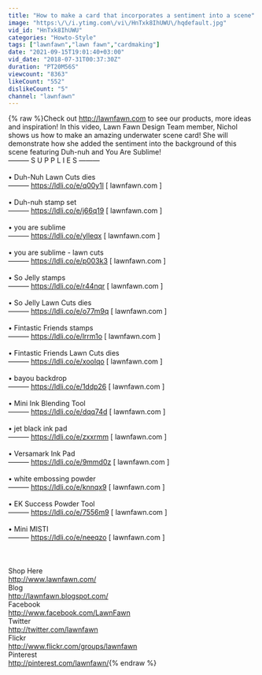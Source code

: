 ```yaml
---
title: "How to make a card that incorporates a sentiment into a scene"
image: "https:\/\/i.ytimg.com\/vi\/HnTxk8IhUWU\/hqdefault.jpg"
vid_id: "HnTxk8IhUWU"
categories: "Howto-Style"
tags: ["lawnfawn","lawn fawn","cardmaking"]
date: "2021-09-15T19:01:40+03:00"
vid_date: "2018-07-31T00:37:30Z"
duration: "PT20M56S"
viewcount: "8363"
likeCount: "552"
dislikeCount: "5"
channel: "lawnfawn"
---
```

{% raw %}Check out <a rel="nofollow" target="blank" href="http://lawnfawn.com">http://lawnfawn.com</a> to see our products, more ideas and inspiration! In this video, Lawn Fawn Design Team member, Nichol shows us how to make an amazing underwater scene card! She will demonstrate how she added the sentiment into the background of this scene featuring Duh-nuh and You Are Sublime!<br />——— S U P P L I E S ———<br /><br />• Duh-Nuh Lawn Cuts dies<br /> ——— <a rel="nofollow" target="blank" href="https://ldli.co/e/q00y1l">https://ldli.co/e/q00y1l</a> [ lawnfawn.com ] <br /><br />• Duh-nuh stamp set<br /> ——— <a rel="nofollow" target="blank" href="https://ldli.co/e/j66q19">https://ldli.co/e/j66q19</a> [ lawnfawn.com ] <br /><br />• you are sublime<br /> ——— <a rel="nofollow" target="blank" href="https://ldli.co/e/ylleqx">https://ldli.co/e/ylleqx</a> [ lawnfawn.com ] <br /><br />• you are sublime - lawn cuts<br /> ——— <a rel="nofollow" target="blank" href="https://ldli.co/e/p003k3">https://ldli.co/e/p003k3</a> [ lawnfawn.com ] <br /><br />• So Jelly stamps<br /> ——— <a rel="nofollow" target="blank" href="https://ldli.co/e/r44nqr">https://ldli.co/e/r44nqr</a> [ lawnfawn.com ] <br /><br />• So Jelly Lawn Cuts dies<br /> ——— <a rel="nofollow" target="blank" href="https://ldli.co/e/o77m9q">https://ldli.co/e/o77m9q</a> [ lawnfawn.com ] <br /><br />• Fintastic Friends stamps<br /> ——— <a rel="nofollow" target="blank" href="https://ldli.co/e/lrrm1o">https://ldli.co/e/lrrm1o</a> [ lawnfawn.com ] <br /><br />• Fintastic Friends Lawn Cuts dies<br /> ——— <a rel="nofollow" target="blank" href="https://ldli.co/e/xoolqo">https://ldli.co/e/xoolqo</a> [ lawnfawn.com ] <br /><br />• bayou backdrop<br /> ——— <a rel="nofollow" target="blank" href="https://ldli.co/e/1ddp26">https://ldli.co/e/1ddp26</a> [ lawnfawn.com ] <br /><br />• Mini Ink Blending Tool<br /> ——— <a rel="nofollow" target="blank" href="https://ldli.co/e/dqq74d">https://ldli.co/e/dqq74d</a> [ lawnfawn.com ] <br /><br />• jet black ink pad<br /> ——— <a rel="nofollow" target="blank" href="https://ldli.co/e/zxxrmm">https://ldli.co/e/zxxrmm</a> [ lawnfawn.com ] <br /><br />• Versamark Ink Pad<br /> ——— <a rel="nofollow" target="blank" href="https://ldli.co/e/9mmd0z">https://ldli.co/e/9mmd0z</a> [ lawnfawn.com ] <br /><br />• white embossing powder<br /> ——— <a rel="nofollow" target="blank" href="https://ldli.co/e/knnqx9">https://ldli.co/e/knnqx9</a> [ lawnfawn.com ] <br /><br />• EK Success Powder Tool<br /> ——— <a rel="nofollow" target="blank" href="https://ldli.co/e/7556m9">https://ldli.co/e/7556m9</a> [ lawnfawn.com ] <br /><br />• Mini MISTI<br /> ——— <a rel="nofollow" target="blank" href="https://ldli.co/e/neeqzo">https://ldli.co/e/neeqzo</a> [ lawnfawn.com ] <br /><br /><br /><br />Shop Here<br />     <a rel="nofollow" target="blank" href="http://www.lawnfawn.com/">http://www.lawnfawn.com/</a><br />Blog<br />     <a rel="nofollow" target="blank" href="http://lawnfawn.blogspot.com/">http://lawnfawn.blogspot.com/</a><br />Facebook<br />     <a rel="nofollow" target="blank" href="http://www.facebook.com/LawnFawn">http://www.facebook.com/LawnFawn</a><br />Twitter<br />     <a rel="nofollow" target="blank" href="http://twitter.com/lawnfawn">http://twitter.com/lawnfawn</a><br />Flickr<br />     <a rel="nofollow" target="blank" href="http://www.flickr.com/groups/lawnfawn">http://www.flickr.com/groups/lawnfawn</a><br />Pinterest<br />     <a rel="nofollow" target="blank" href="http://pinterest.com/lawnfawn/">http://pinterest.com/lawnfawn/</a>{% endraw %}
